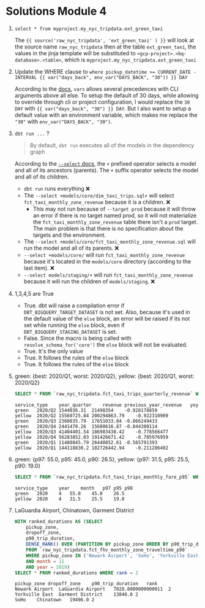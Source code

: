 # Solutions Module 4

1. `select * from myproject.my_nyc_tripdata.ext_green_taxi`

    The `{{ source('raw_nyc_tripdata', 'ext_green_taxi' ) }}` will
    look at the source name `raw_nyc_tripdata` then at the table `ext_green_taxi`,
    the values in the jinja template will be substituted to `<gcp-project>.<bq-database>.<table>`, which is
    `myproject.my_nyc_tripdata.ext_green_taxi`

2. Update the WHERE clause to `where pickup_datetime >= CURRENT_DATE - INTERVAL {{ var("days_back", env_var("DAYS_BACK", "30")) }} DAY`

    According to the [docs](https://docs.getdbt.com/docs/build/project-variables#variable-precedence), `vars` allows several precedences with CLI arguments above all else.
    To setup the default of 30 days, while allowing to override through cli or project configuration, I would replace the `30 DAY` with `{{ var("days_back", "30") }} DAY`.
    But I also want to setup a default value with an environment variable, which makes me replace the `"30"` with `env_var("DAYS_BACK", "30")`.

3. `dbt run ...` ?

    > By default, `dbt run` executes all of the models in the dependency graph

    According to the [`--select` docs](https://docs.getdbt.com/reference/node-selection/syntax#how-does-selection-work),
    the `+` prefixed operator selects a model and all of its ancestors (parents).
    The `+` suffix operator selects the model and all of its children.

    - `dbt run` runs everything ❌
    - The `--select +models/core/dim_taxi_trips.sql+` will select `fct_taxi_monthly_zone_revenue` because it is a children. ❌
        - This may not run because of `--target prod` because it will throw an error if there is no target named prod,
          so it will not materialize the `fct_taxi_monthly_zone_revenue` table there isn't a `prod` target.
          The main problem is that there is no specification about the targets and the environment.
    - The `--select +models/core/fct_taxi_monthly_zone_revenue.sql` will run the model and all of its parents. ❌
    - `--select +models/core/` will run `fct_taxi_monthly_zone_revenue` because it's located in the `models/core` directory (according to the last item). ❌
    - `--select models/staging/+` will run `fct_taxi_monthly_zone_revenue` because it will run the children of `models/staging`. ❌

4. 1,3,4,5 are True

    - True. dbt will raise a compilation error if `DBT_BIGQUERY_TARGET_DATASET` is not set.
      Also, because it's used in the default value of the `else` block, an error will be raised if its not set while running the `else` block,
      even if `DBT_BIGQUERY_STAGING_DATASET` is set.
    - False. Since the macro is being called with `resolve_schema_for('core')` the `else` block will not be evaluated.
    - True. It's the only value
    - True. It follows the rules of the `else` block
    - True. It follows the rules of the `else` block

5. green: {best: 2020/Q1, worst: 2020/Q2}, yellow: {best: 2020/Q1, worst: 2020/Q2}

    ```sql
    SELECT * FROM `raw_nyc_tripdata.fct_taxi_trips_quarterly_revenue` WHERE year_quarter LIKE '2020%' ORDER BY yoy
    ```

    ```
    service_type	year_quarter	revenue	previous_year_revenue	yoy
    green	2020/Q2	1544036.31	21498354	-0.928178859
    yellow	2020/Q2	15560725.84	200294863.79	-0.922310909
    green	2020/Q3	2360835.79	17651033.84	-0.866249433
    green	2020/Q4	2441470.26	15680616.87	-0.844300114
    yellow	2020/Q3	41404401.54	186983438.42	-0.778566477
    yellow	2020/Q4	56283852.03	191426671.42	-0.705976959
    green	2020/Q1	11480845.79	26440852.61	-0.565791393
    yellow	2020/Q1	144118830.2	182726442.94	-0.211286402
    ```

6. green: {p97: 55.0, p95: 45.0, p90: 26.5}, yellow: {p97: 31.5, p95: 25.5, p90: 19.0}

    ```sql
    SELECT * FROM `raw_nyc_tripdata.fct_taxi_trips_monthly_fare_p95` WHERE year = 2020 AND month = 4
    ```

    ```
    service_type	year	month	p97	p95	p90
    green	2020	4	55.0	45.0	26.5
    yellow	2020	4	31.5	25.5	19.0
    ```

7. LaGuardia Airport, Chinatown, Garment District

    ```sql
    WITH ranked_durations AS (SELECT
        pickup_zone,
        dropoff_zone,
        p90_trip_duration,
        DENSE_RANK() OVER (PARTITION BY pickup_zone ORDER BY p90_trip_duration DESC) AS rank
        FROM `raw_nyc_tripdata.fct_fhv_monthly_zone_traveltime_p90`
        WHERE pickup_zone IN ('Newark Airport', 'SoHo', 'Yorkville East')
        AND month = 11
        AND year = 2019)
    SELECT * FROM ranked_durations WHERE rank = 2
    ```

    ```
    pickup_zone	dropoff_zone	p90_trip_duration	rank
    Newark Airport	LaGuardia Airport	7028.8000000000011	2
    Yorkville East	Garment District	13846.0	2
    SoHo	Chinatown	19496.0	2
    ```
